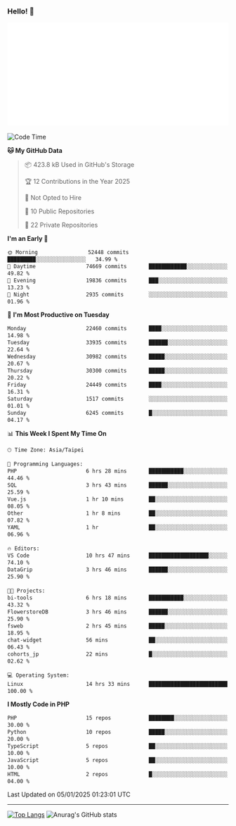 ### Hello! 👋

![Metrics](/metrics.classic.svg)

<!--START_SECTION:waka-->
![Code Time](http://img.shields.io/badge/Code%20Time-2%2C136%20hrs%2027%20mins-blue)

**🐱 My GitHub Data** 

> 📦 423.8 kB Used in GitHub's Storage 
 > 
> 🏆 12 Contributions in the Year 2025
 > 
> 🚫 Not Opted to Hire
 > 
> 📜 10 Public Repositories 
 > 
> 🔑 22 Private Repositories 
 > 
**I'm an Early 🐤** 

```text
🌞 Morning                52448 commits       █████████░░░░░░░░░░░░░░░░   34.99 % 
🌆 Daytime                74669 commits       ████████████░░░░░░░░░░░░░   49.82 % 
🌃 Evening                19836 commits       ███░░░░░░░░░░░░░░░░░░░░░░   13.23 % 
🌙 Night                  2935 commits        ░░░░░░░░░░░░░░░░░░░░░░░░░   01.96 % 
```
📅 **I'm Most Productive on Tuesday** 

```text
Monday                   22460 commits       ████░░░░░░░░░░░░░░░░░░░░░   14.98 % 
Tuesday                  33935 commits       ██████░░░░░░░░░░░░░░░░░░░   22.64 % 
Wednesday                30982 commits       █████░░░░░░░░░░░░░░░░░░░░   20.67 % 
Thursday                 30300 commits       █████░░░░░░░░░░░░░░░░░░░░   20.22 % 
Friday                   24449 commits       ████░░░░░░░░░░░░░░░░░░░░░   16.31 % 
Saturday                 1517 commits        ░░░░░░░░░░░░░░░░░░░░░░░░░   01.01 % 
Sunday                   6245 commits        █░░░░░░░░░░░░░░░░░░░░░░░░   04.17 % 
```


📊 **This Week I Spent My Time On** 

```text
🕑︎ Time Zone: Asia/Taipei

💬 Programming Languages: 
PHP                      6 hrs 28 mins       ███████████░░░░░░░░░░░░░░   44.46 % 
SQL                      3 hrs 43 mins       ██████░░░░░░░░░░░░░░░░░░░   25.59 % 
Vue.js                   1 hr 10 mins        ██░░░░░░░░░░░░░░░░░░░░░░░   08.05 % 
Other                    1 hr 8 mins         ██░░░░░░░░░░░░░░░░░░░░░░░   07.82 % 
YAML                     1 hr                ██░░░░░░░░░░░░░░░░░░░░░░░   06.96 % 

🔥 Editors: 
VS Code                  10 hrs 47 mins      ███████████████████░░░░░░   74.10 % 
DataGrip                 3 hrs 46 mins       ██████░░░░░░░░░░░░░░░░░░░   25.90 % 

🐱‍💻 Projects: 
bi-tools                 6 hrs 18 mins       ███████████░░░░░░░░░░░░░░   43.32 % 
FlowerstoreDB            3 hrs 46 mins       ██████░░░░░░░░░░░░░░░░░░░   25.90 % 
fsweb                    2 hrs 45 mins       █████░░░░░░░░░░░░░░░░░░░░   18.95 % 
chat-widget              56 mins             ██░░░░░░░░░░░░░░░░░░░░░░░   06.43 % 
cohorts_jp               22 mins             █░░░░░░░░░░░░░░░░░░░░░░░░   02.62 % 

💻 Operating System: 
Linux                    14 hrs 33 mins      █████████████████████████   100.00 % 
```

**I Mostly Code in PHP** 

```text
PHP                      15 repos            ████████░░░░░░░░░░░░░░░░░   30.00 % 
Python                   10 repos            █████░░░░░░░░░░░░░░░░░░░░   20.00 % 
TypeScript               5 repos             ██░░░░░░░░░░░░░░░░░░░░░░░   10.00 % 
JavaScript               5 repos             ██░░░░░░░░░░░░░░░░░░░░░░░   10.00 % 
HTML                     2 repos             █░░░░░░░░░░░░░░░░░░░░░░░░   04.00 % 
```




 Last Updated on 05/01/2025 01:23:01 UTC
<!--END_SECTION:waka-->

<hr>

<span style="display:inline-block">[![Top Langs](https://github-readme-stats.vercel.app/api/top-langs/?username=maureendadap&layout=compact&theme=transparent)](https://github.com/anuraghazra/github-readme-stats)</span>
<span style="display:inline-block">![Anurag's GitHub stats](https://github-readme-stats.vercel.app/api?username=maureendadap&show_icons=true&theme=transparent&count_private=true)</span>

<!--
**MaureenDadap/maureendadap** is a ✨ _special_ ✨ repository because its `README.md` (this file) appears on your GitHub profile.

Here are some ideas to get you started:

- 🔭 I’m currently working on ...
- 🌱 I’m currently learning ...
- 👯 I’m looking to collaborate on ...
- 🤔 I’m looking for help with ...
- 💬 Ask me about ...
- 📫 How to reach me: ...
- 😄 Pronouns: ...
- ⚡ Fun fact: ...
-->
